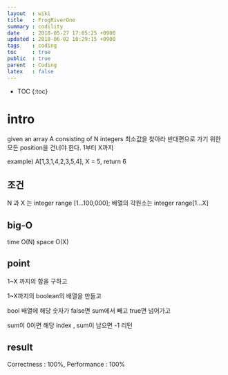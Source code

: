 ```yaml
---
layout  : wiki
title   : FrogRiverOne
summary : codility
date    : 2018-05-27 17:05:25 +0900
updated : 2018-06-02 10:29:15 +0900
tags    : coding
toc     : true
public  : true
parent  : Coding
latex   : false
---
```

* TOC
{:toc}

# intro
given an array A consisting of N integers
최소값을 찾아라 반대편으로 가기 위한
모든 position을 건너야 한다. 1부터 X까지

example) A[1,3,1,4,2,3,5,4], X = 5, return 6

## 조건
N 과 X 는 integer range [1...100,000];
배열의 각원소는 integer range[1...X]

## big-O
time O(N)
space O(X)


## point

1~X 까지의 합을 구하고

1~X까지의 boolean의 배열을 만들고

bool 배열에 해당 숫자가 false면 sum에서 빼고 true면 넘어가고

sum이 0이면 해당 index , sum이 남으면 -1 리턴


## result
Correctness : 100%, Performance : 100%
